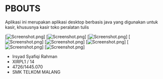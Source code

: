 # PBOUTS

Aplikasi ini merupakan aplikasi desktop berbasis java yang digunakan untuk kasir, khususnya kasir toko peralatan tulis

[![Screenshot.png](https://s24.postimg.org/gxcermr69/Capture.jpg)]
[![Screenshot.png](https://s24.postimg.org/sayy2u1ox/Capture2.jpg)]
[![Screenshot.png](https://s24.postimg.org/72l9len81/Capture3.jpg)]
[![Screenshot.png](https://s24.postimg.org/9y2y60glt/Capture4.jpg)]
[![Screenshot.png](https://s24.postimg.org/6fqy9mfpt/Capture5.jpg)]
[![Screenshot.png](https://s24.postimg.org/3mxqplfdd/Capture6.jpg)]
[![Screenshot.png](https://s24.postimg.org/q05hcegb5/Capture7.jpg)]
[![Screenshot.png](https://s24.postimg.org/r3plod0y9/Capture8.jpg)]


- Irsyad Syafiqi Rahman
- XIRPL1 / 14
- 4726/1445.070
- SMK TELKOM MALANG
